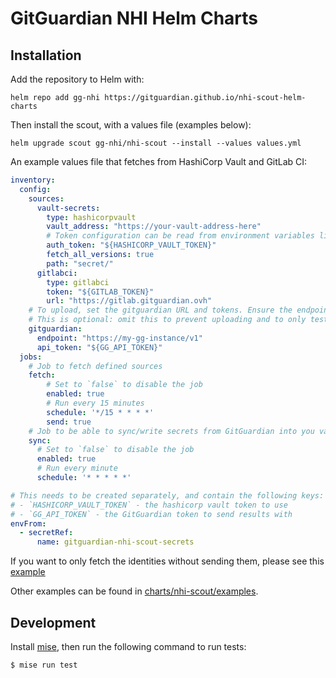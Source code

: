 # GitGuardian NHI Helm Charts

## Installation

Add the repository to Helm with:

```shell
helm repo add gg-nhi https://gitguardian.github.io/nhi-scout-helm-charts
```

Then install the scout, with a values file (examples below):

```shell
helm upgrade scout gg-nhi/nhi-scout --install --values values.yml
```

An example values file that fetches from HashiCorp Vault and GitLab CI:

```yaml
inventory:
  config:
    sources:
      vault-secrets:
        type: hashicorpvault
        vault_address: "https://your-vault-address-here"
        # Token configuration can be read from environment variables like so:
        auth_token: "${HASHICORP_VAULT_TOKEN}"
        fetch_all_versions: true
        path: "secret/"
      gitlabci:
        type: gitlabci
        token: "${GITLAB_TOKEN}"
        url: "https://gitlab.gitguardian.ovh"
    # To upload, set the gitguardian URL and tokens. Ensure the endpoint path ends with /v1
    # This is optional: omit this to prevent uploading and to only test collection.
    gitguardian:
      endpoint: "https://my-gg-instance/v1"
      api_token: "${GG_API_TOKEN}"
  jobs:
    # Job to fetch defined sources
    fetch:
        # Set to `false` to disable the job
        enabled: true
        # Run every 15 minutes
        schedule: '*/15 * * * *'
        send: true
    # Job to be able to sync/write secrets from GitGuardian into you vault
    sync:
      # Set to `false` to disable the job
      enabled: true
      # Run every minute
      schedule: '* * * * *'

# This needs to be created separately, and contain the following keys:
# - `HASHICORP_VAULT_TOKEN` - the hashicorp vault token to use
# - `GG_API_TOKEN` - the GitGuardian token to send results with
envFrom:
  - secretRef:
      name: gitguardian-nhi-scout-secrets
```

If you want to only fetch the identities without sending them, please see this [example](charts/nhi-scout/examples/fetch_only)

Other examples can be found in [charts/nhi-scout/examples](charts/nhi-scout/examples).

## Development

Install [mise](https://mise.jdx.dev/), then run the following command to run tests:

```shell
$ mise run test
```
